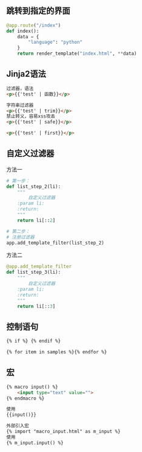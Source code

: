 ## 跳转到指定的界面
```python
@app.route("/index")
def index():
    data = {
        "language": "python"
    }
    return render_template("index.html", **data)
```

## Jinja2语法
```html
过滤器，语法
<p>{{'test' | 函数}}</p>

字符串过滤器
<p>{{'test' | trim}}</p>
禁止转义，容易xss攻击
<p>{{'test' | safe}}</p>

<p>{{'test' | first}}</p>
```

## 自定义过滤器
方法一
```python
# 第一步：
def list_step_2(li):
    """
        自定义过滤器
    :param li:
    :return:
    """
    return li[::2]

# 第二步：
# 注册过滤器
app.add_template_filter(list_step_2)
```

方法二
```python
@app.add_template_filter
def list_step_3(li):
    """
        自定义过滤器
    :param li:
    :return:
    """
    return li[::3]
```

## 控制语句
```html
{% if %} {% endif %}

{% for item in samples %}{% endfor %}
```

## 宏
```html
{% macro input() %}
    <input type="text" value="">
{% endmacro %}

使用
{{input()}}

外部引入宏
{% import "macro_input.html" as m_input %}
使用
{% m_input.input() %}
```

